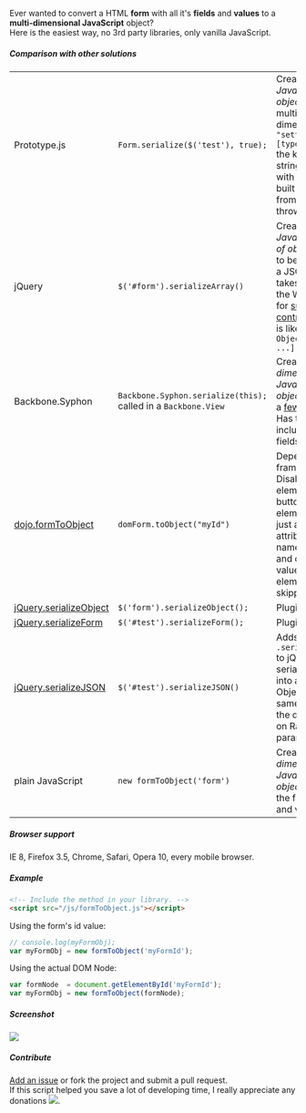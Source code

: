 Ever wanted to convert a HTML <b>form</b> with all it's <b>fields</b> and <b>values</b> to a <b>multi-dimensional JavaScript</b> object?<br>
Here is the easiest way, no 3rd party libraries, only vanilla JavaScript.

##### Comparison with other solutions

<table>
<tr>
	<td>Prototype.js</td>
	<td><code>Form.serialize($('test'), true);</code></td>
	<td>Creates a <i>JavaScript object</i> but it's not multi-dimensional. In <code>"settings[theme][type]": "dark"</code> the key is a string. Tested with the latest built version from git, 1.7.1 throws errors.</td>
</tr>
<tr>
	<td>jQuery</td>
	<td><code>$('#form').serializeArray()</code></td>
	<td>Creates a <i>JavaScript array of objects</i>, ready to be encoded as a JSON string. It takes in account the W3C rules for <a href="http://www.w3.org/TR/html401/interact/forms.html#h-17.13.2">successful controls</a>. 
	Output is like <code>[Object, Object, Object ...]</code></td>
</tr>
<tr>
	<td>Backbone.Syphon</td>
	<td><code>Backbone.Syphon.serialize(this);</code> called in a <code>Backbone.View</code></td>
	<td>Creates a <i>multi-dimensional JavaScript object</i> with only a <a href="https://github.com/derickbailey/backbone.syphon#current-limitations">few limitations</a>. Has the ability to include/exclude fields.</td>
</tr>
<tr>
	<td><a href="https://dojotoolkit.org/reference-guide/1.9/dojo/dom-form.html#dojo-dom-form-toobject">dojo.formToObject</a></td>
	<td><code>domForm.toObject("myId")</code></td>
	<td>Depends on dojo framework. Disabled form elements, buttons, elements with just an id attribute but no name attribute, and other non-valued HTML elements are skipped.</td>
</tr>
<tr>
	<td><a href="https://github.com/hongymagic/jQuery.serializeObject">jQuery.serializeObject</a></td>
	<td><code>$('form').serializeObject();</code></td>
	<td>Plugin for jQuery.</td>
</tr>
<tr>
	<td><a href="https://github.com/danheberden/jquery-serializeForm">jQuery.serializeForm</a></td>
	<td><code>$('#test').serializeForm();</code></td>
	<td>Plugin for jQuery.</td>
</tr>
<tr>
	<td><a href="https://github.com/marioizquierdo/jquery.serializeJSON">jQuery.serializeJSON</a></td>
	<td><code>$('#test').serializeJSON()</code></td>
	<td>Adds the method <code>.serializeJSON()</code> to jQuery, that serializes a form into a JavaScript Object with the same format as the default Ruby on Rails request params hash.</td>
</tr>
<tr>
	<td>plain JavaScript</td>
	<td><code>new formToObject('form')</code></td>
	<td>Creates a <i>multi-dimensional JavaScript object</i> with all the field names and values.</td>
</tr>
</table>

##### Browser support

IE 8, Firefox 3.5, Chrome, Safari, Opera 10, every mobile browser.

##### Example

```html
<!-- Include the method in your library. -->
<script src="/js/formToObject.js"></script>
```

Using the form's id value:

```javascript
// console.log(myFormObj);
var myFormObj = new formToObject('myFormId');
```

Using the actual DOM Node:

```javascript
var formNode  = document.getElementById('myFormId');
var myFormObj = new formToObject(formNode);
```

##### Screenshot

<img src="http://ghita.org/sites/default/files/articles_imgs/formToObject.png">

##### Contribute

<a href="https://github.com/serbanghita/formToObject/issues/new">Add an issue</a> or fork the project and submit a pull request. <br>
If this script helped you save a lot of developing time, I really appreciate any donations
<a href="https://www.paypal.com/cgi-bin/webscr?cmd=_donations&business=serbanghita%40gmail%2ecom&lc=US&item_name=Serban%20Ghita%20%28GitHub%29&currency_code=USD&bn=PP%2dDonationsBF%3abtn_donate_SM%2egif%3aNonHosted"><img src="https://www.paypalobjects.com/en_US/i/btn/btn_donate_SM.gif" border="0"></a>.


